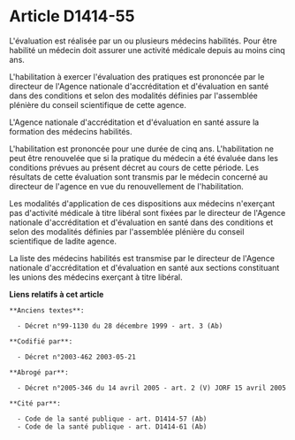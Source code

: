 # Article D1414-55

L'évaluation est réalisée par un ou plusieurs médecins habilités. Pour être habilité un médecin doit assurer une activité
médicale depuis au moins cinq ans.

L'habilitation à exercer l'évaluation des pratiques est prononcée par le directeur de l'Agence nationale d'accréditation et
d'évaluation en santé dans des conditions et selon des modalités définies par l'assemblée plénière du conseil scientifique de
cette agence.

L'Agence nationale d'accréditation et d'évaluation en santé assure la formation des médecins habilités.

L'habilitation est prononcée pour une durée de cinq ans. L'habilitation ne peut être renouvelée que si la pratique du médecin
a été évaluée dans les conditions prévues au présent décret au cours de cette période. Les résultats de cette évaluation sont
transmis par le médecin concerné au directeur de l'agence en vue du renouvellement de l'habilitation.

Les modalités d'application de ces dispositions aux médecins n'exerçant pas d'activité médicale à titre libéral sont fixées
par le directeur de l'Agence nationale d'accréditation et d'évaluation en santé dans des conditions et selon des modalités
définies par l'assemblée plénière du conseil scientifique de ladite agence.

La liste des médecins habilités est transmise par le directeur de l'Agence nationale d'accréditation et d'évaluation en santé
aux sections constituant les unions des médecins exerçant à titre libéral.

**Liens relatifs à cet article**

	**Anciens textes**:

	  - Décret n°99-1130 du 28 décembre 1999 - art. 3 (Ab)

	**Codifié par**:

	  - Décret n°2003-462 2003-05-21

	**Abrogé par**:

	  - Décret n°2005-346 du 14 avril 2005 - art. 2 (V) JORF 15 avril 2005

	**Cité par**:

	  - Code de la santé publique - art. D1414-57 (Ab)
	  - Code de la santé publique - art. D1414-61 (Ab)
